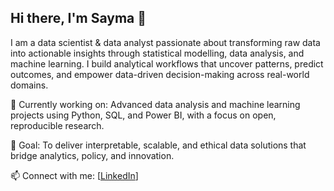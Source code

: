 ## Hi there, I'm Sayma 👋

I am a data scientist & data analyst passionate about transforming raw data into actionable insights through statistical modelling, data analysis, and machine learning.
I build analytical workflows that uncover patterns, predict outcomes, and empower data-driven decision-making across real-world domains.

🌱 Currently working on: Advanced data analysis and machine learning projects using Python, SQL, and Power BI, with a focus on open, reproducible research.

🎯 Goal: To deliver interpretable, scalable, and ethical data solutions that bridge analytics, policy, and innovation.

📫 Connect with me: [[LinkedIn](https://linkedin.com/in/saymachowdhury)]
